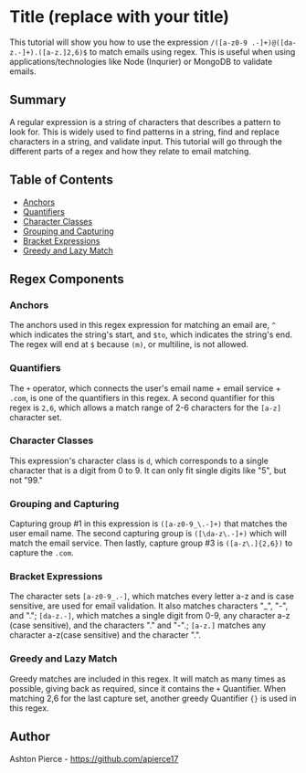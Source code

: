 # Title (replace with your title)

This tutorial will show you how to use the expression ```/([a-z0-9 .-]+)@([da-z.-]+).([a-z.]2,6)$``` to match emails using regex. This is useful when using applications/technologies like Node (Inqurier) or MongoDB to validate emails.

## Summary

A regular expression is a string of characters that describes a pattern to look for. This is widely used to find patterns in a string, find and replace characters in a string, and validate input. This tutorial will go through the different parts of a regex and how they relate to email matching.

## Table of Contents

- [Anchors](#anchors)
- [Quantifiers](#quantifiers)
- [Character Classes](#character-classes)
- [Grouping and Capturing](#grouping-and-capturing)
- [Bracket Expressions](#bracket-expressions)
- [Greedy and Lazy Match](#greedy-and-lazy-match)

## Regex Components

### Anchors
The anchors used in this regex expression for matching an email are, ```^``` which indicates the string's start, and ```$to```, which indicates the string's end. The regex will end at ```$``` because ```(m)```, or multiline, is not allowed.

### Quantifiers
The ```+``` operator, which connects the user's email name + email service + ```.com```, is one of the quantifiers in this regex. A second quantifier for this regex is ```2,6```, which allows a match range of 2-6 characters for the ```[a-z]``` character set.

### Character Classes
This expression's character class is ```d```, which corresponds to a single character that is a digit from 0 to 9. It can only fit single digits like "5", but not "99."

### Grouping and Capturing
Capturing group #1 in this expression is ```([a-z0-9_\.-]+)``` that matches the user email name. The second capturing group is ```([\da-z\.-]+)``` which will match the email service. Then lastly, capture group #3 is ```([a-z\.]{2,6})``` to capture the ```.com```.

### Bracket Expressions
The character sets ```[a-z0-9_.-]```, which matches every letter a-z and is case sensitive, are used for email validation. It also matches characters "_", "-", and "."; ```[da-z.-]```, which matches a single digit from 0-9, any character a-z (case sensitive), and the characters "." and "-".; ```[a-z.]``` matches any character a-z(case sensitive) and the character ".".

### Greedy and Lazy Match
Greedy matches are included in this regex. It will match as many times as possible, giving back as required, since it contains the ```+``` Quantifier. When matching 2,6 for the last capture set, another greedy Quantifier ```{}``` is used in this regex.

## Author

Ashton Pierce - https://github.com/apierce17
